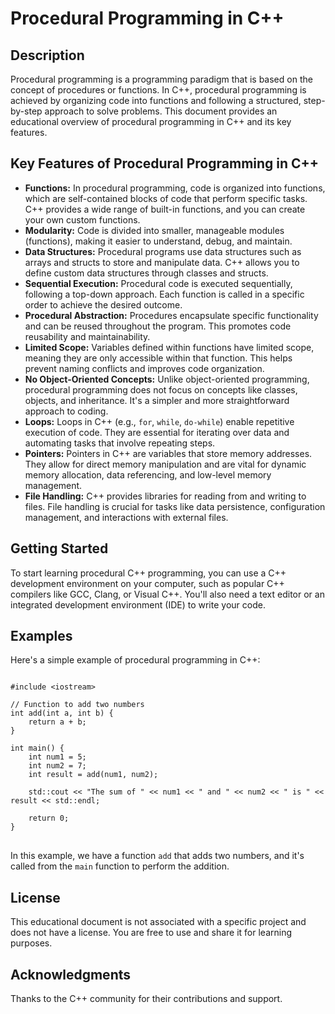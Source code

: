 <!DOCTYPE html>
<html>
<head>
  <meta charset="UTF-8">
</head>
<body>

<h1>Procedural Programming in C++</h1>

<h2>Description</h2>
<p>Procedural programming is a programming paradigm that is based on the concept of procedures or functions. In C++, procedural programming is achieved by organizing code into functions and following a structured, step-by-step approach to solve problems. This document provides an educational overview of procedural programming in C++ and its key features.</p>

<h2>Key Features of Procedural Programming in C++</h2>
<ul>
  <li>
    <strong>Functions:</strong> In procedural programming, code is organized into functions, which are self-contained blocks of code that perform specific tasks. C++ provides a wide range of built-in functions, and you can create your own custom functions.
  </li>
  <li>
    <strong>Modularity:</strong> Code is divided into smaller, manageable modules (functions), making it easier to understand, debug, and maintain.
  </li>
  <li>
    <strong>Data Structures:</strong> Procedural programs use data structures such as arrays and structs to store and manipulate data. C++ allows you to define custom data structures through classes and structs.
  </li>
  <li>
    <strong>Sequential Execution:</strong> Procedural code is executed sequentially, following a top-down approach. Each function is called in a specific order to achieve the desired outcome.
  </li>
  <li>
    <strong>Procedural Abstraction:</strong> Procedures encapsulate specific functionality and can be reused throughout the program. This promotes code reusability and maintainability.
  </li>
  <li>
    <strong>Limited Scope:</strong> Variables defined within functions have limited scope, meaning they are only accessible within that function. This helps prevent naming conflicts and improves code organization.
  </li>
  <li>
    <strong>No Object-Oriented Concepts:</strong> Unlike object-oriented programming, procedural programming does not focus on concepts like classes, objects, and inheritance. It's a simpler and more straightforward approach to coding.
  </li>
  <li>
    <strong>Loops:</strong> Loops in C++ (e.g., <code>for</code>, <code>while</code>, <code>do-while</code>) enable repetitive execution of code. They are essential for iterating over data and automating tasks that involve repeating steps.
  </li>
  <li>
    <strong>Pointers:</strong> Pointers in C++ are variables that store memory addresses. They allow for direct memory manipulation and are vital for dynamic memory allocation, data referencing, and low-level memory management.
  </li>
  <li>
    <strong>File Handling:</strong> C++ provides libraries for reading from and writing to files. File handling is crucial for tasks like data persistence, configuration management, and interactions with external files.
  </li>
</ul>

<h2>Getting Started</h2>
<p>To start learning procedural C++ programming, you can use a C++ development environment on your computer, such as popular C++ compilers like GCC, Clang, or Visual C++. You'll also need a text editor or an integrated development environment (IDE) to write your code.</p>

<h2>Examples</h2>
<p>Here's a simple example of procedural programming in C++:</p>

<pre>
<code>
#include &lt;iostream&gt;

// Function to add two numbers
int add(int a, int b) {
    return a + b;
}

int main() {
    int num1 = 5;
    int num2 = 7;
    int result = add(num1, num2);

    std::cout &lt;&lt; "The sum of " &lt;&lt; num1 &lt;&lt; " and " &lt;&lt; num2 &lt;&lt; " is " &lt;&lt; result &lt;&lt; std::endl;

    return 0;
}
</code>
</pre>

<p>In this example, we have a function <code>add</code> that adds two numbers, and it's called from the <code>main</code> function to perform the addition.</p>

<h2>License</h2>
<p>This educational document is not associated with a specific project and does not have a license. You are free to use and share it for learning purposes.</p>

<h2>Acknowledgments</h2>
<p>Thanks to the C++ community for their contributions and support.</p>

</body>
</html>
